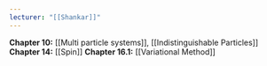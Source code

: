 ```yaml
---
lecturer: "[[Shankar]]"
---
```

**Chapter 10:** [[Multi particle systems]], [[Indistinguishable Particles]]
**Chapter 14:** [[Spin]]
**Chapter 16.1:** [[Variational Method]]